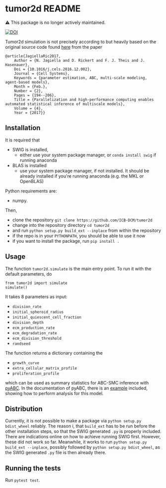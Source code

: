 # tumor2d README

:warning: This package is no longer actively maintained.

[![DOI](https://zenodo.org/badge/103364345.svg)](https://zenodo.org/badge/latestdoi/103364345)

Tumor2d simulation is not precisely according to but heavily based on
the original source code found [here](https://github.com/ICB-DCM/pABC-SMC) from the paper

```
@article{JagiellaRic2017,
	Author = {N. Jagiella and D. Rickert and F. J. Theis and J. Hasenauer},
	Doi = {10.1016/j.cels.2016.12.002},
	Journal = {Cell Systems},
	Keywords = {parameter estimation, ABC, multi-scale modeling, agent-based models},
	Month = {Feb.},
	Number = {2},
	Pages = {194--206},
	Title = {Parallelization and high-performance computing enables automated statistical inference of multiscale models},
	Volume = {4},
	Year = {2017}}
```


## Installation

It is required that

* SWIG is installed,
  * either use your system package manager, or ``conda install swig``
    if running anaconda
* BLAS is installed
  * use your system package manager, if not installed. It should be already installed if you're running anaconda (e.g. the MKL or OpenBLAS)

Python requirements are:

* numpy.

Then,

* clone the repository ``git clone https://github.com/ICB-DCM/tumor2d``
* change into the repository directory ``cd tumor2d``
* and run ``python setup.py build_ext --inplace`` from within the repository
* if the repo is in your ``PYTHONPATH``, you should be able to use it now
* if you want to install the package, run ``pip install .``


## Usage

The function ``tumor2d.simulate`` is the main entry point.
To run it with the default parameters, do

```
from tumor2d import simulate
simulate()
```

It takes 8 parameters as input:

* ``division_rate``
* ``initial_spheroid_radius``
* ``initial_quiescent_cell_fraction``
* ``division_depth``
* ``ecm_production_rate``
* ``ecm_degradation_rate``
* ``ecm_division_threshold``
* ``randseed``

The function returns a dictionary containing the
* ``growth_curve``
* ``extra_cellular_matrix_profile``
* ``proliferation_profile``

which can be used as summary statistics for ABC-SMC inference
with [pyABC](http://pyabc.readthedocs.io/en/latest/). In the documentation of pyABC, there is an [example](http://pyabc.readthedocs.io/en/latest/examples/multiscale_agent_based.html) included, showing how to perform analysis for this model.


## Distribution

Currently, it is not possible to make a package via ``python setup.py bdist_wheel`` reliably. The reason i, that ``build_ext`` has to be run before the other installation steps, so that the SWIG generated ``.py`` is properly included.
There are indications online on how to achieve running SWIG first. However, these did not work so far. Meanwhile, it works to run ``python setup.py build_ext --inplace``, possibly followed by ``python setup.py bdist_wheel``, as the SWIG generated ``.py`` file is then already there.


## Running the tests

Run ``pytest test``.
